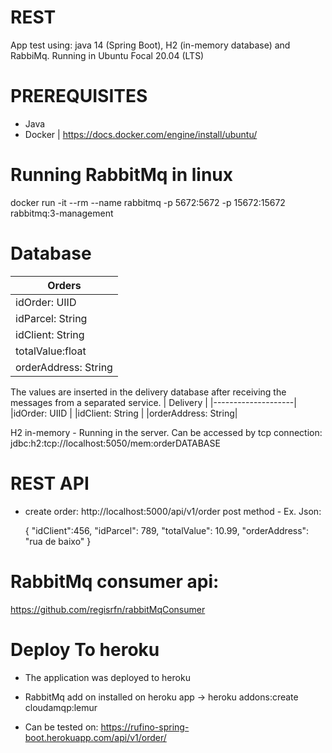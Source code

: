 # REST
App test using: java 14 (Spring Boot), H2 (in-memory database) and RabbiMq.
Running in Ubuntu Focal 20.04 (LTS)

# PREREQUISITES
- Java
- Docker | https://docs.docker.com/engine/install/ubuntu/ 

# Running RabbitMq in linux
docker run -it --rm --name rabbitmq -p 5672:5672 -p 15672:15672 rabbitmq:3-management

# Database

|       Orders       |
|--------------------|
|idOrder: UIID       |
|idParcel: String    |
|idClient: String    |
|totalValue:float    |
|orderAddress: String|


The values are inserted in the delivery database after receiving the messages from a separated service.
|       Delivery     |
|--------------------|
|idOrder: UIID       |
|idClient: String    |
|orderAddress: String|

H2 in-memory -
Running in the server. Can be accessed by tcp connection: jdbc:h2:tcp://localhost:5050/mem:orderDATABASE

# REST API

* create order: http://localhost:5000/api/v1/order
  post method - Ex. Json: 
  
  {
    "idClient":456,
    "idParcel": 789,
    "totalValue": 10.99,
    "orderAddress": "rua de baixo"
  }

# RabbitMq consumer api:
https://github.com/regisrfn/rabbitMqConsumer


# Deploy To heroku
 - The application was deployed to heroku 
 - RabbitMq add on installed on heroku app ->  heroku addons:create cloudamqp:lemur
 
 - Can be tested on:
 https://rufino-spring-boot.herokuapp.com/api/v1/order/